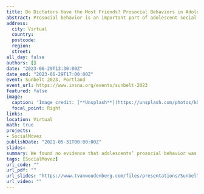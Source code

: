 ```yaml
---
title: Do Dictators Have the Most Friends? Prosocial Behaviors in Adolescents’ Social Networks.
abstract: Prosocial behavior is an important part of adolescent social development and is linked to their social environment. This study investigated how adolescents’ prosocial behavior is associated with the behavior of peers and whether more sociometric popularity is related to prosocial behavior. Adolescents (N= 383, 12–16 years) of 19 secondary school classrooms nominated their friends in the classroom and played a dictator game in which they divided coins between themselves and a classmate. Multilevel Exponential Random Graph Modeling showed no evidence that adolescents’ prosocial behavior was similar to the behavior of their friends in the class nor that being more prosocial was associated with sociometric popularity. Exploratory analyses suggested that some self-reported prosocial tendencies (i.e., compliant, dire, emotional, and public prosocial behaviors) were related to the number of friendship nominations that adolescents sent or received. More work is needed to better understand prosocial behavior in adolescents, the individual benefits, and societal importance.
address:
  city: Virtual
  country: 
  postcode: 
  region: 
  street:
all_day: false
authors: []
date: "2023-06-29T13:30:00Z"
date_end: "2023-06-29T17:00:00Z"
event: Sunbelt 2023, Portland
event_url: https://www.insna.org/events/sunbelt-2023
featured: false
image:
  caption: 'Image credit: [**Unsplash**](https://unsplash.com/photos/k0VeQ6sXHGg)'
  focal_point: Right
links:
location: Virtual
math: true
projects:
- SocialMovez
publishDate: "2021-05-31T00:00:00Z"
slides: 
summary: We found no evidence that adolescents’ prosocial behavior was similar to the behavior of their friends in the class nor that being more prosocial was associated with sociometric popularity
tags: [SocialMovez]
url_code: ""
url_pdf: ""
url_slides: "https://www.tvanwoudenberg.com/files/presentations/Sunbelt_2023_TvanWoudenberg.pdf"
url_video: ""
---
```

